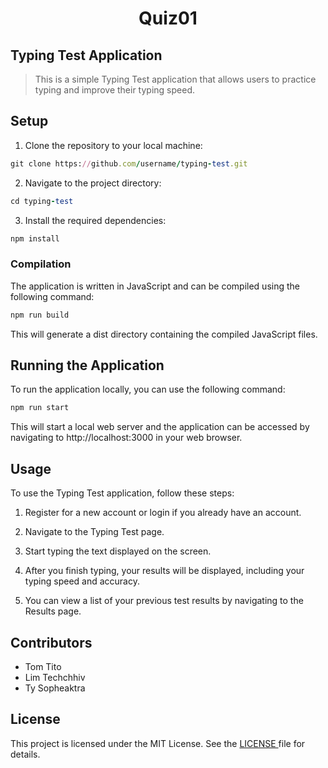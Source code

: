 # <p align="center"> Quiz01 <text>

## Typing Test Application

>This is a simple Typing Test application that allows users to practice typing and improve their typing speed.

## Setup
1. Clone the repository to your local machine:
```ruby
git clone https://github.com/username/typing-test.git
```
2. Navigate to the project directory:
```ruby
cd typing-test
```
3. Install the required dependencies:
```ruby
npm install
```
### Compilation
The application is written in JavaScript and can be compiled using the following command:

```ruby
npm run build
```

This will generate a dist directory containing the compiled JavaScript files.

## Running the Application
To run the application locally, you can use the following command:

```ruby
npm run start
```
This will start a local web server and the application can be accessed by navigating to http://localhost:3000 in your web browser.

## Usage
To use the Typing Test application, follow these steps:

1. Register for a new account or login if you already have an account.

2. Navigate to the Typing Test page.

3. Start typing the text displayed on the screen.

4. After you finish typing, your results will be displayed, including your typing speed and accuracy.

5. You can view a list of your previous test results by navigating to the Results page.

## Contributors

- Tom Tito
- Lim Techchhiv
- Ty Sopheaktra
## License

This project is licensed under the MIT License. See the <ins> LICENSE </ins> file for details.
